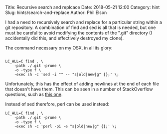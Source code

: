 Title: Recursive search and replcace
Date: 2018-05-21 12:00
Category: hint
Slug: hints/search-and-replace
Author: Phil Elson

I had a need to recursively search and replace for a particular string within a git repository.
A combination of find and sed is all that is needed, but one must be careful to avoid modifying the contents of the ".git" directory (I accidentally did this, and effectively destroyed my clone).

The command necessary on my OSX, in all its glory:

```

LC_ALL=C find . \
    -path ./.git -prune \
    -o -type f \
    -exec sh -c 'sed -i "" -- "s|old|new|g" {};' \;

```

Unfortunately, this has the effect of adding newlines at the end of each file that doesn't have them.
This can be seen in a number of StackOverflow questions, such as 
[this one](https://stackoverflow.com/questions/13325138/why-does-sed-add-a-new-line-in-osx).

Instead of sed therefore, perl can be used instead:

```
LC_ALL=C find . \
    -path ./.git -prune \
    -o -type f \
    -exec sh -c 'perl -pi -e "s|old|new|g" {};' \;
```
